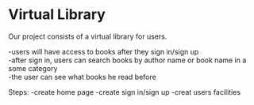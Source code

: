 Virtual Library
===============

Our project consists of a virtual library for users.

-users will have access to books after they sign in/sign up                                                                
-after sign in, users can search books by author name or book name in a some category                                                    
-the user can see what books he read before

Steps:
-create home page
-create sign in/sign up
-creat users facilities

